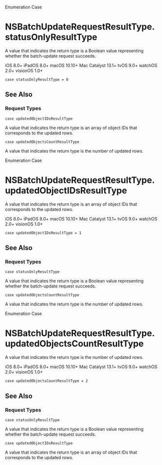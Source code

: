 Enumeration Case

# NSBatchUpdateRequestResultType.statusOnlyResultType

A value that indicates the return type is a Boolean value representing whether
the batch-update request succeeds.

iOS 8.0+  iPadOS 8.0+  macOS 10.10+  Mac Catalyst 13.1+  tvOS 9.0+  watchOS
2.0+  visionOS 1.0+

    
    
    case statusOnlyResultType = 0

## See Also

### Request Types

`case updatedObjectIDsResultType`

A value that indicates the return type is an array of object IDs that
corresponds to the updated rows.

`case updatedObjectsCountResultType`

A value that indicates the return type is the number of updated rows.

Enumeration Case

# NSBatchUpdateRequestResultType.updatedObjectIDsResultType

A value that indicates the return type is an array of object IDs that
corresponds to the updated rows.

iOS 8.0+  iPadOS 8.0+  macOS 10.10+  Mac Catalyst 13.1+  tvOS 9.0+  watchOS
2.0+  visionOS 1.0+

    
    
    case updatedObjectIDsResultType = 1

## See Also

### Request Types

`case statusOnlyResultType`

A value that indicates the return type is a Boolean value representing whether
the batch-update request succeeds.

`case updatedObjectsCountResultType`

A value that indicates the return type is the number of updated rows.

Enumeration Case

# NSBatchUpdateRequestResultType.updatedObjectsCountResultType

A value that indicates the return type is the number of updated rows.

iOS 8.0+  iPadOS 8.0+  macOS 10.10+  Mac Catalyst 13.1+  tvOS 9.0+  watchOS
2.0+  visionOS 1.0+

    
    
    case updatedObjectsCountResultType = 2

## See Also

### Request Types

`case statusOnlyResultType`

A value that indicates the return type is a Boolean value representing whether
the batch-update request succeeds.

`case updatedObjectIDsResultType`

A value that indicates the return type is an array of object IDs that
corresponds to the updated rows.

